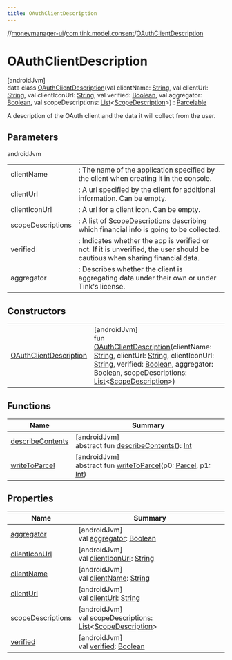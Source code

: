 ```yaml
---
title: OAuthClientDescription
---
```

//[moneymanager-ui](../../../index.html)/[com.tink.model.consent](../index.html)/[OAuthClientDescription](index.html)



# OAuthClientDescription



[androidJvm]\
data class [OAuthClientDescription](index.html)(val clientName: [String](https://kotlinlang.org/api/latest/jvm/stdlib/kotlin/-string/index.html), val clientUrl: [String](https://kotlinlang.org/api/latest/jvm/stdlib/kotlin/-string/index.html), val clientIconUrl: [String](https://kotlinlang.org/api/latest/jvm/stdlib/kotlin/-string/index.html), val verified: [Boolean](https://kotlinlang.org/api/latest/jvm/stdlib/kotlin/-boolean/index.html), val aggregator: [Boolean](https://kotlinlang.org/api/latest/jvm/stdlib/kotlin/-boolean/index.html), val scopeDescriptions: [List](https://kotlinlang.org/api/latest/jvm/stdlib/kotlin.collections/-list/index.html)&lt;[ScopeDescription](../-scope-description/index.html)&gt;) : [Parcelable](https://developer.android.com/reference/kotlin/android/os/Parcelable.html)

A description of the OAuth client and the data it will collect from the user.



## Parameters


androidJvm

| | |
|---|---|
| clientName | : The name of the application specified by the client when creating it in the console. |
| clientUrl | : A url specified by the client for additional information. Can be empty. |
| clientIconUrl | : A url for a client icon. Can be empty. |
| scopeDescriptions | : A list of [ScopeDescription](../-scope-description/index.html)s describing which financial info is going to be collected. |
| verified | : Indicates whether the app is verified or not. If it is unverified, the user should be cautious when sharing financial data. |
| aggregator | : Describes whether the client is aggregating data under their own or under Tink's license. |



## Constructors


| | |
|---|---|
| [OAuthClientDescription](-o-auth-client-description.html) | [androidJvm]<br>fun [OAuthClientDescription](-o-auth-client-description.html)(clientName: [String](https://kotlinlang.org/api/latest/jvm/stdlib/kotlin/-string/index.html), clientUrl: [String](https://kotlinlang.org/api/latest/jvm/stdlib/kotlin/-string/index.html), clientIconUrl: [String](https://kotlinlang.org/api/latest/jvm/stdlib/kotlin/-string/index.html), verified: [Boolean](https://kotlinlang.org/api/latest/jvm/stdlib/kotlin/-boolean/index.html), aggregator: [Boolean](https://kotlinlang.org/api/latest/jvm/stdlib/kotlin/-boolean/index.html), scopeDescriptions: [List](https://kotlinlang.org/api/latest/jvm/stdlib/kotlin.collections/-list/index.html)&lt;[ScopeDescription](../-scope-description/index.html)&gt;) |


## Functions


| Name | Summary |
|---|---|
| [describeContents](../../com.tink.service.provider/-provider-filter/index.html#-1578325224%2FFunctions%2F1000845458) | [androidJvm]<br>abstract fun [describeContents](../../com.tink.service.provider/-provider-filter/index.html#-1578325224%2FFunctions%2F1000845458)(): [Int](https://kotlinlang.org/api/latest/jvm/stdlib/kotlin/-int/index.html) |
| [writeToParcel](../../com.tink.service.provider/-provider-filter/index.html#-1754457655%2FFunctions%2F1000845458) | [androidJvm]<br>abstract fun [writeToParcel](../../com.tink.service.provider/-provider-filter/index.html#-1754457655%2FFunctions%2F1000845458)(p0: [Parcel](https://developer.android.com/reference/kotlin/android/os/Parcel.html), p1: [Int](https://kotlinlang.org/api/latest/jvm/stdlib/kotlin/-int/index.html)) |


## Properties


| Name | Summary |
|---|---|
| [aggregator](aggregator.html) | [androidJvm]<br>val [aggregator](aggregator.html): [Boolean](https://kotlinlang.org/api/latest/jvm/stdlib/kotlin/-boolean/index.html) |
| [clientIconUrl](client-icon-url.html) | [androidJvm]<br>val [clientIconUrl](client-icon-url.html): [String](https://kotlinlang.org/api/latest/jvm/stdlib/kotlin/-string/index.html) |
| [clientName](client-name.html) | [androidJvm]<br>val [clientName](client-name.html): [String](https://kotlinlang.org/api/latest/jvm/stdlib/kotlin/-string/index.html) |
| [clientUrl](client-url.html) | [androidJvm]<br>val [clientUrl](client-url.html): [String](https://kotlinlang.org/api/latest/jvm/stdlib/kotlin/-string/index.html) |
| [scopeDescriptions](scope-descriptions.html) | [androidJvm]<br>val [scopeDescriptions](scope-descriptions.html): [List](https://kotlinlang.org/api/latest/jvm/stdlib/kotlin.collections/-list/index.html)&lt;[ScopeDescription](../-scope-description/index.html)&gt; |
| [verified](verified.html) | [androidJvm]<br>val [verified](verified.html): [Boolean](https://kotlinlang.org/api/latest/jvm/stdlib/kotlin/-boolean/index.html) |

